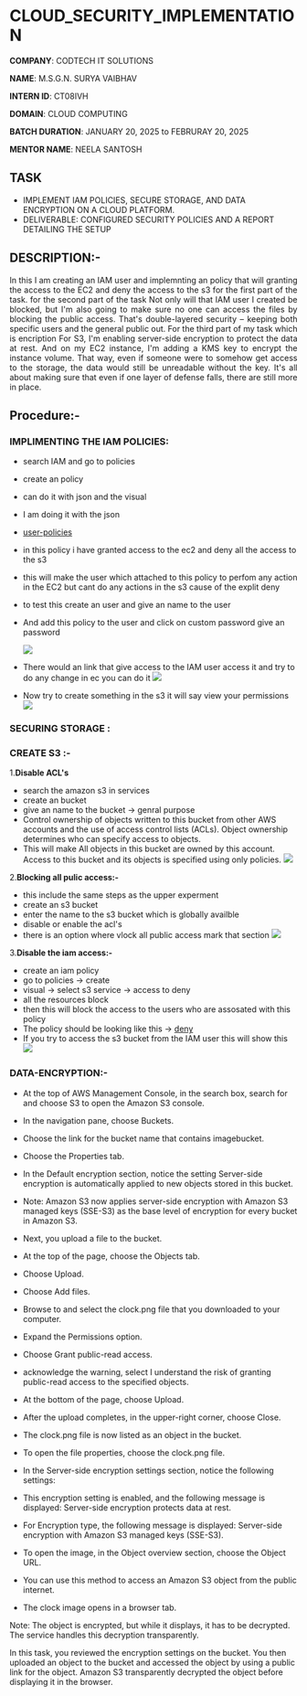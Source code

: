 # CLOUD_SECURITY_IMPLEMENTATION

**COMPANY**: CODTECH IT SOLUTIONS 

**NAME**: M.S.G.N. SURYA VAIBHAV

**INTERN ID**: CT08IVH

**DOMAIN**: CLOUD COMPUTING

**BATCH DURATION**: JANUARY 20, 2025 to FEBRURAY 20, 2025

**MENTOR NAME**: NEELA SANTOSH

## **TASK**
- IMPLEMENT IAM POLICIES, SECURE STORAGE, AND DATA ENCRYPTION ON A CLOUD PLATFORM.
- DELIVERABLE: CONFIGURED SECURITY POLICIES AND A REPORT DETAILING THE SETUP

## **DESCRIPTION:-**
<p align="justify">
In this I am creating an IAM user and implemnting an policy that will granting the access to the EC2 and deny the access to the s3 for the first part of the task. for the second part of the task Not only will that IAM user I created be blocked, but I'm also going to make sure no one can access the files by blocking the public access. That's double-layered security – keeping both specific users and the general public out. For the third part of my task which is encription For S3, I'm enabling server-side encryption to protect the data at rest.  And on my EC2 instance, I'm adding a KMS key to encrypt the instance volume.  That way, even if someone were to somehow get access to the storage, the data would still be unreadable without the key.  It's all about making sure that even if one layer of defense falls, there are still more in place.
</p>

## **Procedure:-**

### IMPLIMENTING THE IAM POLICIES:

- search IAM and go to policies
- create an policy
- can do it with json and the visual
- I am doing it with the json
- [user-policies](User_policy.json)
- in this policy i have granted access to the ec2 and deny all the access to the s3
- this will make the user which attached to this policy to perfom any action in the EC2 but cant do any actions in the s3 cause of the explit deny
- to test this create an user and give an name to the user
- And add this policy to the user and click on custom password give an password

  <img src="IAM_user.png">
- There would an link that give access to the IAM user access it and try to do any change in ec you can do it
  <img src="ec2_access.png" >
- Now try to create something in the s3 it will say view your permissions
  <img src="S3_deny.png">

### SECURING STORAGE :

### **CREATE S3 :-**

1.**Disable ACL's**
- search the amazon s3 in services
- create an bucket
- give an name to the bucket -> genral purpose
- Control ownership of objects written to this bucket from other AWS accounts and the use of access control lists (ACLs). Object ownership determines who can specify access to objects.
- This will make All objects in this bucket are owned by this account. Access to this bucket and its objects is specified using only policies.
  <image src="ACLs_diable.png">
  
2.**Blocking all pulic access:-**
- this include the same steps as the upper experment
- create an s3 bucket
- enter the name to the s3 bucket which is globally availble
- disable or enable the acl's
- there is an option where vlock all public access mark that section
  <img src="Blocking_public_access.png">

3.**Disable the iam access:-**
- create an iam policy
- go to policies -> create
- visual -> select s3 service -> access to deny
- all the resources block
- then this will block the access to the users who are assosated with this policy
- The policy should be looking like this -> [deny](s3_deny.json)
- If you try to access the s3 bucket from the IAM user this will show this 
  <img src="S3_deny.png">
### DATA-ENCRYPTION:-
- At the top of AWS Management Console, in the search box, search for and choose S3 to open the Amazon S3 console.

- In the navigation pane, choose Buckets.

- Choose the link for the bucket name that contains imagebucket.

- Choose the Properties tab.

- In the Default encryption section, notice the setting Server-side encryption is automatically applied to new objects stored in this bucket.

- Note: Amazon S3 now applies server-side encryption with Amazon S3 managed keys (SSE-S3) as the base level of encryption for every bucket in Amazon S3.

- Next, you upload a file to the bucket.

- At the top of the page, choose the Objects tab.

- Choose Upload.

- Choose Add files.

- Browse to and select the clock.png file that you downloaded to your computer.

- Expand the Permissions option.

- Choose Grant public-read access.

- acknowledge the warning, select I understand the risk of granting public-read access to the specified objects.

- At the bottom of the page, choose Upload.

- After the upload completes, in the upper-right corner, choose Close.

- The clock.png file is now listed as an object in the bucket.

- To open the file properties, choose the clock.png file.

- In the Server-side encryption settings section, notice the following settings: 

- This encryption setting is enabled, and the following message is displayed: Server-side encryption protects data at rest.

- For Encryption type, the following message is displayed: Server-side encryption with Amazon S3 managed keys (SSE-S3).

- To open the image, in the Object overview section, choose the Object URL. 

- You can use this method to access an Amazon S3 object from the public internet.

- The clock image opens in a browser tab. 

Note: The object is encrypted, but while it displays, it has to be decrypted. The service handles this decryption transparently.

In this task, you reviewed the encryption settings on the bucket. You then uploaded an object to the bucket and accessed the object by using a public link for the object. Amazon S3 transparently decrypted the object before displaying it in the browser.
